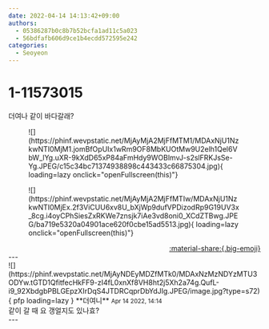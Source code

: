 ```yaml
---
date: 2022-04-14 14:13:42+09:00
authors:
  - 05386287b0c8b7b52bcfa1ad11c5a023
  - 56bdfafb606d9ce1b4ecdd572595e242
categories:
  - Seoyeon
---
```


# 1-11573015

<div class="post-container" markdown="1">
<div class="content-container md-sidebar__scrollwrap" markdown="1">

더여나 같이 바다갈래?
<figure markdown="1">
![](https://phinf.wevpstatic.net/MjAyMjA2MjFfMTM1/MDAxNjU1NzkwNTI0MjM1.jomBfOpUIx1wRm9OF8MbKUOtMw9U2elh1Qel6VbW_lYg.uXR-9kXdD65xP84aFmHdy9WOBlmvJ-s2slFRKJsSe-Yg.JPEG/c15c34bc71374938898c443433c66875304.jpg){ loading=lazy onclick="openFullscreen(this)"}
</figure>

<figure markdown="1">
![](https://phinf.wevpstatic.net/MjAyMjA2MjFfMTIw/MDAxNjU1NzkwNTI0MjEx.2f3ViCUU6xv8U_bXjWp9dufVPDizodRp9G19UV3x_8cg.i4oyCPhSiesZxRKWe7znsjk7iAe3vd8oni0_XCdZTBwg.JPEG/ba719e5320a04901ace620f0cbe15ad5513.jpg){ loading=lazy onclick="openFullscreen(this)"}
</figure>


</div>
</div>

<div style="text-align: right;" markdown="1">
<a href="https://weverse.io/fromis9/fanpost/1-11573015" style="text-align: right;">:material-share:{.big-emoji}</a>
</div>
---

<div class="comments-container md-sidebar__scrollwrap" markdown="1">
<div class="comment" markdown="1">
<div class='id-container' markdown="1">
![](https://phinf.wevpstatic.net/MjAyNDEyMDZfMTk0/MDAxNzMzNDYzMTU3ODYw.tGTD1QfitfecHkFF9-zI4fL0xnXf8VH8ht2j5Xh2a74g.QufL-i9_92XbdgbPBLGEpzXIrDqS4JTDRCqprDbYdJIg.JPEG/image.jpg?type=s72){ pfp loading=lazy }
**<span class="artist">더여니</span>** <small>Apr 14 2022, 14:14</small><br>
</div>
<div class='comment-body' markdown="1">
같이 갈 때 요 갱얼지도 있나효?
</div>
</div>
</div>
---
